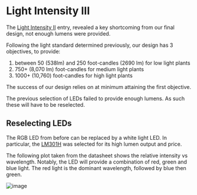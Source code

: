 # Light Intensity III

The [Light Intensity II](https://github.com/heonjang/LightControlSystem/blob/Christelle/October%208th%20-%20Light%20Intensity%20II.md) entry, revealed a key shortcoming from our final design, not enough lumens were provided.

Following the light standard determined previously, our design has 3 objectives, to provide:
1. between 50 (538lm) and 250 foot-candles (2690 lm) for low light plants
2. 750+ (8,070 lm) foot-candles for medium light plants
3. 1000+ (10,760) foot-candles for high light plants

The success of our design relies on at minimum attaining the first objective.

The previous selection of LEDs failed to provide enough lumens. As such these will have to be reselected.

## Reselecting LEDs
The RGB LED from before can be replaced by a white light LED. In particular, the [LM301H](https://www.digikey.com/en/products/detail/samsung-semiconductor-inc/SPMWHD32AMH5XAU5SL/12083566) was selected for its high lumen output and price.

The following plot taken from the datasheet shows the relative intensity vs wavelength. Notably, the LED will provide a combination of red, green and blue light. The red light is the dominant wavelength, followed by blue then green.

![image](https://user-images.githubusercontent.com/55333859/194769328-9ac41cc9-1e05-4a55-9aa4-649f6a0ed990.png)


